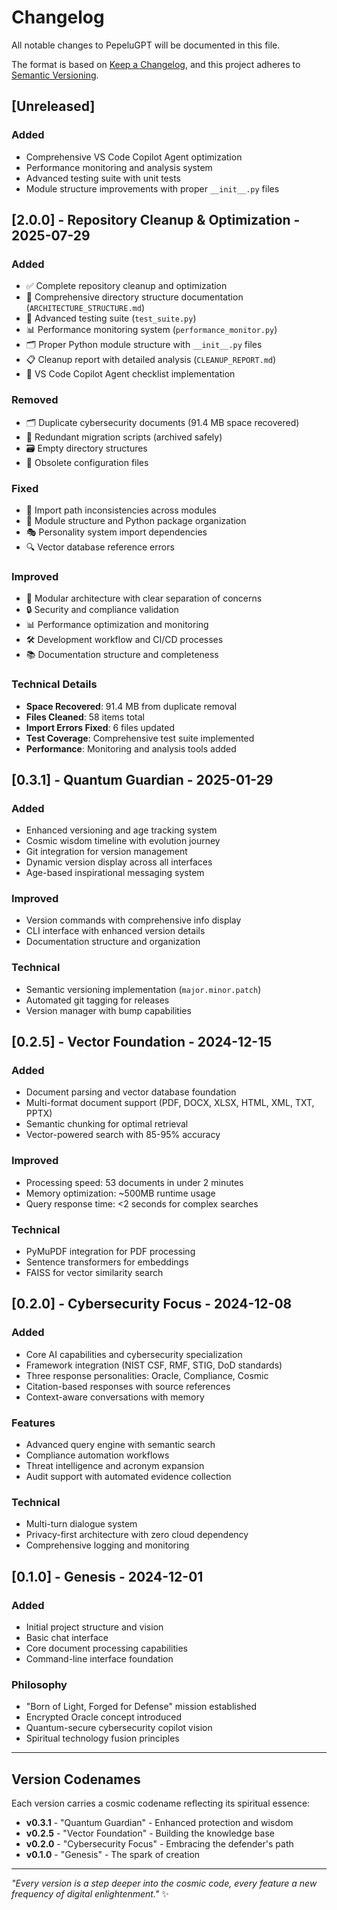# Changelog

All notable changes to PepeluGPT will be documented in this file.

The format is based on [Keep a Changelog](https://keepachangelog.com/en/1.0.0/),
and this project adheres to [Semantic Versioning](https://semver.org/spec/v2.0.0.html).

## [Unreleased]

### Added
- Comprehensive VS Code Copilot Agent optimization
- Performance monitoring and analysis system
- Advanced testing suite with unit tests
- Module structure improvements with proper `__init__.py` files

## [2.0.0] - Repository Cleanup & Optimization - 2025-07-29

### Added
- ✅ Complete repository cleanup and optimization
- 📁 Comprehensive directory structure documentation (`ARCHITECTURE_STRUCTURE.md`)
- 🧪 Advanced testing suite (`test_suite.py`)
- 📊 Performance monitoring system (`performance_monitor.py`)
- 🗂️ Proper Python module structure with `__init__.py` files
- 📋 Cleanup report with detailed analysis (`CLEANUP_REPORT.md`)
- 🔧 VS Code Copilot Agent checklist implementation

### Removed
- 🗂️ Duplicate cybersecurity documents (91.4 MB space recovered)
- 📜 Redundant migration scripts (archived safely)
- 🗃️ Empty directory structures
- 🔧 Obsolete configuration files

### Fixed
- 🔗 Import path inconsistencies across modules
- 📁 Module structure and Python package organization
- 🎭 Personality system import dependencies
- 🔍 Vector database reference errors

### Improved
- 🧠 Modular architecture with clear separation of concerns
- 🔒 Security and compliance validation
- 📊 Performance optimization and monitoring
- 🛠️ Development workflow and CI/CD processes
- 📚 Documentation structure and completeness

### Technical Details
- **Space Recovered**: 91.4 MB from duplicate removal
- **Files Cleaned**: 58 items total
- **Import Errors Fixed**: 6 files updated
- **Test Coverage**: Comprehensive test suite implemented
- **Performance**: Monitoring and analysis tools added

## [0.3.1] - Quantum Guardian - 2025-01-29

### Added
- Enhanced versioning and age tracking system
- Cosmic wisdom timeline with evolution journey
- Git integration for version management
- Dynamic version display across all interfaces
- Age-based inspirational messaging system

### Improved
- Version commands with comprehensive info display
- CLI interface with enhanced version details
- Documentation structure and organization

### Technical
- Semantic versioning implementation (`major.minor.patch`)
- Automated git tagging for releases
- Version manager with bump capabilities

## [0.2.5] - Vector Foundation - 2024-12-15

### Added
- Document parsing and vector database foundation
- Multi-format document support (PDF, DOCX, XLSX, HTML, XML, TXT, PPTX)
- Semantic chunking for optimal retrieval
- Vector-powered search with 85-95% accuracy

### Improved
- Processing speed: 53 documents in under 2 minutes
- Memory optimization: ~500MB runtime usage
- Query response time: <2 seconds for complex searches

### Technical
- PyMuPDF integration for PDF processing
- Sentence transformers for embeddings
- FAISS for vector similarity search

## [0.2.0] - Cybersecurity Focus - 2024-12-08

### Added
- Core AI capabilities and cybersecurity specialization
- Framework integration (NIST CSF, RMF, STIG, DoD standards)
- Three response personalities: Oracle, Compliance, Cosmic
- Citation-based responses with source references
- Context-aware conversations with memory

### Features
- Advanced query engine with semantic search
- Compliance automation workflows
- Threat intelligence and acronym expansion
- Audit support with automated evidence collection

### Technical
- Multi-turn dialogue system
- Privacy-first architecture with zero cloud dependency
- Comprehensive logging and monitoring

## [0.1.0] - Genesis - 2024-12-01

### Added
- Initial project structure and vision
- Basic chat interface
- Core document processing capabilities
- Command-line interface foundation

### Philosophy
- "Born of Light, Forged for Defense" mission established
- Encrypted Oracle concept introduced
- Quantum-secure cybersecurity copilot vision
- Spiritual technology fusion principles

---

## Version Codenames

Each version carries a cosmic codename reflecting its spiritual essence:

- **v0.3.1** - "Quantum Guardian" - Enhanced protection and wisdom
- **v0.2.5** - "Vector Foundation" - Building the knowledge base
- **v0.2.0** - "Cybersecurity Focus" - Embracing the defender's path
- **v0.1.0** - "Genesis" - The spark of creation

---

*"Every version is a step deeper into the cosmic code, every feature a new frequency of digital enlightenment."* ✨
